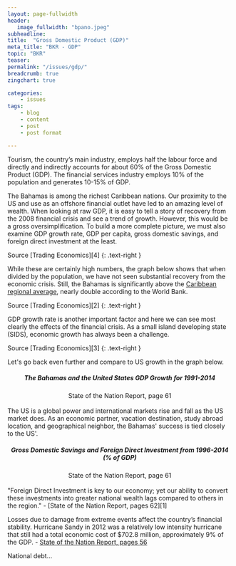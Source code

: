 ```yaml
---
layout: page-fullwidth
header:
   image_fullwidth: "bpano.jpeg"
subheadline:
title:  "Gross Domestic Product (GDP)"
meta_title: "BKR - GDP"
topic: "BKR"
teaser: 
permalink: "/issues/gdp/"
breadcrumb: true
zingchart: true

categories:
    - issues
tags:
    - blog
    - content
    - post
    - post format

---
```

>
Tourism, the country’s main industry, employs half the labour force and directly and indirectly accounts for about 60% of the Gross Domestic Product (GDP). The financial services industry employs 10% of the population and generates 10-15% of GDP.

The Bahamas is among the richest Caribbean nations. Our proximity to the US and use as an offshore financial outlet have led to an amazing level of wealth. When looking at raw GDP, it is easy to tell a story of recovery from the 2008 financial crisis and see a trend of growth. However, this would be a gross oversimplification. To build a more complete picture, we must also examine GDP growth rate, GDP per capita, gross domestic savings, and foreign direct investment at the least.

<div id="chartDiv3"></div>
Source [Trading Economics][4]
{: .text-right }

While these are certainly high numbers, the graph below shows that when divided by the population, we have not seen substantial recovery from the economic crisis. Still, the Bahamas is significantly above the [Caribbean regional average][5], nearly double according to the World Bank.

<div id="chartDiv2"></div>
Source [Trading Economics][2]
{: .text-right }

GDP growth rate is another important factor and here we can see most clearly the effects of the financial crisis. As a small island developing state (SIDS), economic growth has always been a challenge. 

<div id="chartDiv"></div>
Source [Trading Economics][3]
{: .text-right }

Let's go back even further and compare to US growth in the graph below.

<h5><center>The Bahamas and the United States GDP Growth for 1991-2014</center></h5>
<center>
<a href="http://www.vision2040bahamas.org/media/uploads/State_of_the_Nation_Summary_Report.pdf"><img src="{{ site.urlimg }}bahamas-us-gdp-growth.png" alt=""></a>
</center>
<center>State of the Nation Report, page 61</center>

<br/>
The US is a global power and international markets rise and fall as the US market does. As an economic partner, vacation destination, study abroad location, and geographical neighbor, the Bahamas' success is tied closely to the US'. 

<h5><center>Gross Domestic Savings and Foreign Direct Investment from 1996-2014 (% of GDP)</center></h5>
<center>
<a href="http://www.vision2040bahamas.org/media/uploads/State_of_the_Nation_Summary_Report.pdf"><img src="{{ site.urlimg }}gds-fdi.png" alt=""></a>
</center>
<center>State of the Nation Report, page 61</center>

<br/>
"Foreign Direct Investment is key to our economy; yet our ability to convert these investments into greater national wealth lags compared to others in the region." - [State of the Nation Report, pages 62][1]

Losses due to damage from extreme events affect the country’s financial stability. Hurricane Sandy in 2012 was a relatively low intensity hurricane that still had a total economic cost of $702.8 million, approximately 9% of the GDP. - [State of the Nation Report, pages 56][1]

National debt...

<!-- GDP Growth Rate Graph -->
<!--Note: Comments using javascript convention (//) will result in build errors-->
<script>
	var chartData = {
      type: "bar",
      title: {
        text: "Bahamas GDP Annual Growth Rate",
        "font-size": 20
      },
      "scale-x": {
       "items-overlap": false,
       label: {
        text: "Year"
      },
      values: [2006, 2007, 2008, 2009, 2010, 2011, 2012, 2013, 2014, 2015] 
    },
    "scale-y":{
    	label: {
    		text: "Percentage Growth Rate"
    	},
    	"min-value": -5,
    	"max-value": 5,
    	step: 1,
    	format: "%v%"
    },
    "crosshair-x":{
    	plotLabel:{
			"text": "%t - %v%"
    	}
    },
    plot:{
    	tooltip:{
    		visible : false
    	}
    },
      series: [
      { 
      	values: [2.5, 1.4, -2.3, -4.2, 1, 1.7, 1.8, 1.9, 1, 1.2],
      	backgroundColor:"#0011AB",
      	text: "GDP Growth Rate"
      }
      ]
    };
    zingchart.render({
    	id: "chartDiv",
    	data: chartData,
    	height: 400,
    });
  </script>

<!-- GDP Per Capita Graph -->
<!--Note: Comments using javascript convention (//) will result in build errors-->
<script>
	var chartData2 = {
      type: "bar",
      title: {
        text: "Bahamas GDP Per Capita",
        "font-size": 20
      },
      "scale-x": {
       "items-overlap": false,
       label: {
        text: "Year"
      },
      values: [2006, 2007, 2008, 2009, 2010, 2011, 2012, 2013, 2014, 2015] 
    },
    "scale-y":{
    	label: {
    		text: "USD"
    	},
    	"min-value": 20000,
    	short: true
    },
    "crosshair-x":{
    	plotLabel:{
			"text": "%t - %v"
    	}
    },
    plot:{
    	tooltip:{
    		visible : false
    	}
    },
      series: [
      { 
      	values: [24430.74, 24316.49, 23320.22, 21956.46, 21920.52, 21701.17, 21844.19, 21533.67, 21457.87, 21441.84],
      	backgroundColor:"#0011AB",
      	text: "GDP Per Capita",
      	"thousands-separator":","
      }
      ]
    };
    zingchart.render({
    	id: "chartDiv2",
    	data: chartData2,
    	height: 400,
    });
  </script>

<!-- GDP  -->
<!--Note: Comments using javascript convention (//) will result in build errors-->
<script>
	var chartData3 = {
      type: "bar",
      title: {
        text: "Bahamas GDP",
        "font-size": 20
      },
      "scale-x": {
       "items-overlap": false,
       label: {
        text: "Year"
      },
      values: [2006, 2007, 2008, 2009, 2010, 2011, 2012, 2013, 2014, 2015] 
    },
    "scale-y":{
    	label: {
    		text: "USD Billion"
    	},
    	"min-value": 7800000000,
    	short: true
    },
    "crosshair-x":{
    	plotLabel:{
			"text": "%t - %v"
    	}
    },
    plot:{
    	tooltip:{
    		visible : false
    	}
    },
      series: [
      { 
      	values: [7970000000, 8320000000, 8250000000, 7820000000, 7910000000, 7890000000, 7890000000, 8230000000, 8430000000, 8510000000, 8880000000],
      	backgroundColor:"#0011AB",
      	text: "GDP",
      	short: true
      }
      ]
    };
    zingchart.render({
    	id: "chartDiv3",
    	data: chartData3,
    	height: 400,
    });
  </script>

[1]: http://www.vision2040bahamas.org/media/uploads/State_of_the_Nation_Summary_Report.pdf
[2]: http://www.tradingeconomics.com/bahamas/gdp-growth-annual
[3]: http://www.tradingeconomics.com/bahamas/gdp-per-capita
[4]: http://www.tradingeconomics.com/bahamas/gdp
[5]: http://en.wikipedia.org/wiki/List_of_Latin_American_and_Caribbean_countries_by_GDP_(PPP)#cite_note-1
